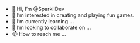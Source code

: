 - 👋 Hi, I’m @SparkiiDev
- 👀 I’m interested in creating and playing fun games.
- 🌱 I’m currently learning ...
- 💞️ I’m looking to collaborate on ...
- 📫 How to reach me ...

<!---
SparkiiDev/SparkiiDev is a ✨ special ✨ repository because its `README.md` (this file) appears on your GitHub profile.
You can click the Preview link to take a look at your changes.
--->
